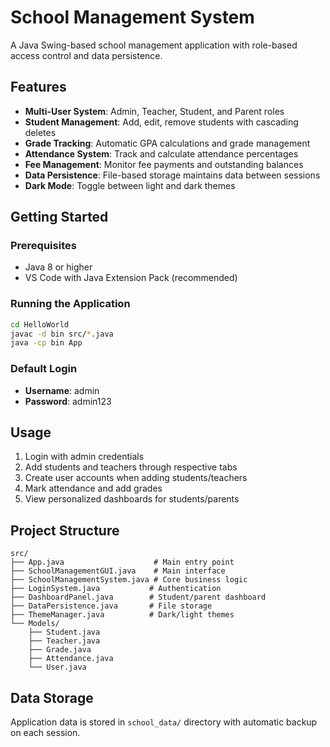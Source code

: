# School Management System

A Java Swing-based school management application with role-based access control and data persistence.

## Features

- **Multi-User System**: Admin, Teacher, Student, and Parent roles
- **Student Management**: Add, edit, remove students with cascading deletes
- **Grade Tracking**: Automatic GPA calculations and grade management
- **Attendance System**: Track and calculate attendance percentages
- **Fee Management**: Monitor fee payments and outstanding balances
- **Data Persistence**: File-based storage maintains data between sessions
- **Dark Mode**: Toggle between light and dark themes

## Getting Started

### Prerequisites
- Java 8 or higher
- VS Code with Java Extension Pack (recommended)

### Running the Application
```bash
cd HelloWorld
javac -d bin src/*.java
java -cp bin App
```

### Default Login
- **Username**: admin
- **Password**: admin123

## Usage

1. Login with admin credentials
2. Add students and teachers through respective tabs
3. Create user accounts when adding students/teachers
4. Mark attendance and add grades
5. View personalized dashboards for students/parents

## Project Structure
```
src/
├── App.java                    # Main entry point
├── SchoolManagementGUI.java    # Main interface
├── SchoolManagementSystem.java # Core business logic
├── LoginSystem.java           # Authentication
├── DashboardPanel.java        # Student/parent dashboard
├── DataPersistence.java       # File storage
├── ThemeManager.java          # Dark/light themes
└── Models/
    ├── Student.java
    ├── Teacher.java
    ├── Grade.java
    ├── Attendance.java
    └── User.java
```

## Data Storage
Application data is stored in `school_data/` directory with automatic backup on each session.
